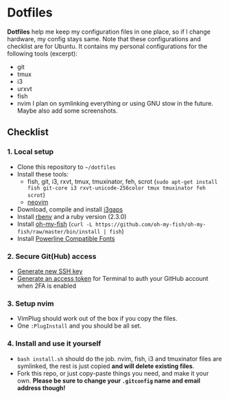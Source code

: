 # Dotfiles

**Dotfiles** help me keep my configuration files in one place, so if I change hardware, my config stays same.
Note that these configurations and checklist are for Ubuntu.
It contains my personal configurations for the following tools (excerpt):
- git
- tmux
- i3
- urxvt
- fish
- nvim
I plan on symlinking everything or using GNU stow in the future. Maybe also add
some screenshots.

## Checklist

### 1. Local setup

- Clone this repository to `~/dotfiles`
- Install these tools:
  - fish, git, i3, rxvt, tmux, tmuxinator, feh, scrot (`sudo apt-get install fish git-core i3 rxvt-unicode-256color tmux tmuxinator feh scrot`)
  - [neovim](https://github.com/neovim/neovim/wiki/Installing-Neovim#ubuntu)
- Download, compile and install
  [i3gaps](https://github.com/Airblader/i3/wiki/Compiling-&-Installing)
- Install [rbenv](https://github.com/rbenv/rbenv#installation) and a ruby version (2.3.0)
- Install [oh-my-fish](https://github.com/oh-my-fish/oh-my-fish/) (`curl -L https://github.com/oh-my-fish/oh-my-fish/raw/master/bin/install | fish`)
- Install [Powerline Compatible
  Fonts](https://github.com/powerline/fonts)

### 2. Secure Git(Hub) access

- [Generate new SSH key](https://help.github.com/articles/generating-ssh-keys/)
- [Generate an access token](https://help.github.com/articles/creating-an-access-token-for-command-line-use/) for Terminal to auth your GitHub account when 2FA is enabled

### 3. Setup nvim

- VimPlug should work out of the box if you copy the files.
- One `:PlugInstall` and you should be all set.

### 4. Install and use it yourself

- `bash install.sh` should do the job. nvim, fish, i3 and tmuxinator files are symlinked, the rest is just copied **and will delete existing files**.
- Fork this repo, or just copy-paste things you need, and make it your own. **Please be sure to change your `.gitconfig` name and email address though!**
